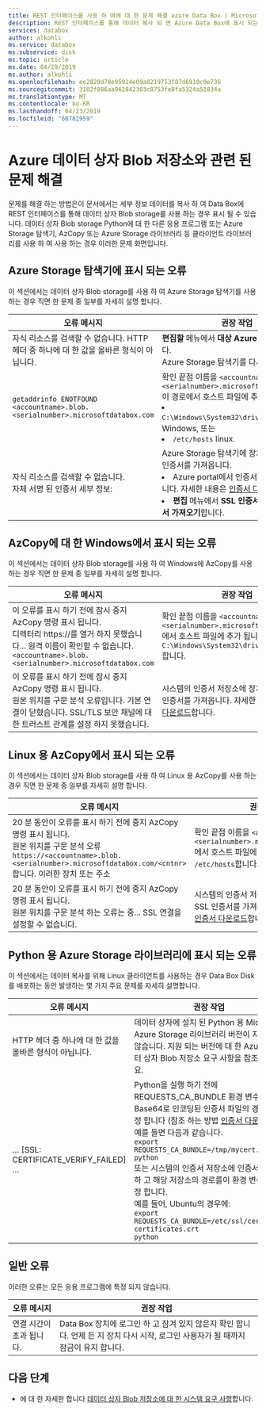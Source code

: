 ```yaml
---
title: REST 인터페이스를 사용 하 여에 대 한 문제 해결 azure Data Box | Microsoft Docs
description: REST 인터페이스를 통해 데이터 복사 되 면 Azure Data Box에 표시 되는 문제를 해결 하는 방법을 설명 합니다.
services: databox
author: alkohli
ms.service: databox
ms.subservice: disk
ms.topic: article
ms.date: 04/19/2019
ms.author: alkohli
ms.openlocfilehash: ee2820d78e95924e09a0219753f87d6910c0e736
ms.sourcegitcommit: 3102f886aa962842303c8753fe8fa5324a52834a
ms.translationtype: MT
ms.contentlocale: ko-KR
ms.lasthandoff: 04/23/2019
ms.locfileid: "60782959"
---
```

# <a name="troubleshoot-issues-related-to-azure-data-box-blob-storage"></a>Azure 데이터 상자 Blob 저장소와 관련 된 문제 해결

문제를 해결 하는 방법은이 문서에서는 세부 정보 데이터를 복사 하 여 Data Box에 REST 인터페이스를 통해 데이터 상자 Blob storage를 사용 하는 경우 표시 될 수 있습니다. 데이터 상자 Blob storage Python에 대 한 다른 응용 프로그램 또는 Azure Storage 탐색기, AzCopy 또는 Azure Storage 라이브러리 등 클라이언트 라이브러리를 사용 하 여 사용 하는 경우 이러한 문제 화면입니다.

## <a name="errors-seen-in-azure-storage-explorer"></a>Azure Storage 탐색기에 표시 되는 오류

이 섹션에서는 데이터 상자 Blob storage를 사용 하 여 Azure Storage 탐색기를 사용 하는 경우 직면 한 문제 중 일부를 자세히 설명 합니다.

|오류 메시지  |권장 작업 |
|---------|---------|
|자식 리소스를 검색할 수 없습니다. HTTP 헤더 중 하나에 대 한 값을 올바른 형식이 아닙니다.|**편집할** 메뉴에서 **대상 Azure Stack Api**합니다. <br>Azure Storage 탐색기를 다시 시작 합니다.|
|`getaddrinfo ENOTFOUND <accountname>.blob.<serialnumber>.microsoftdatabox.com` |확인 끝점 이름을 `<accountname>.blob.<serialnumber>.microsoftdatabox.com` 이 경로에서 호스트 파일에 추가 됩니다. <li>`C:\Windows\System32\drivers\etc\hosts` Windows, 또는 </li><li> `/etc/hosts` linux.</li>|
|자식 리소스를 검색할 수 없습니다. <br>자체 서명 된 인증서 세부 정보: |Azure Storage 탐색기에 장치에 대 한 SSL 인증서를 가져옵니다. <li>Azure portal에서 인증서를 다운로드 합니다. 자세한 내용은 [인증서 다운로드](data-box-deploy-copy-data-via-rest.md#download-certificate)합니다.</li><li>**편집** 메뉴에서 **SSL 인증서** 선택한 후 **인증서 가져오기**합니다.</li>|

## <a name="errors-seen-in-azcopy-for-windows"></a>AzCopy에 대 한 Windows에서 표시 되는 오류

이 섹션에서는 데이터 상자 Blob storage를 사용 하 여 Windows에 AzCopy를 사용 하는 경우 직면 한 문제 중 일부를 자세히 설명 합니다.

|오류 메시지  |권장 작업 |
|---------|---------|
|이 오류를 표시 하기 전에 잠시 중지 AzCopy 명령 표시 됩니다. <br>디렉터리 https://를 열거 하지 못했습니다... 원격 이름이 확인할 수 없습니다. `<accountname>.blob.<serialnumber>.microsoftdatabox.com`|확인 끝점 이름을 `<accountname>.blob.<serialnumber>.microsoftdatabox.com` 에서 호스트 파일에 추가 됩니다: `C:\Windows\System32\drivers\etc\hosts`합니다.|
|이 오류를 표시 하기 전에 잠시 중지 AzCopy 명령 표시 됩니다. <br>원본 위치를 구문 분석 오류입니다. 기본 연결이 닫혔습니다. SSL/TLS 보안 채널에 대 한 트러스트 관계를 설정 하지 못했습니다.|시스템의 인증서 저장소에 장치에 대 한 SSL 인증서를 가져옵니다. 자세한 내용은 [인증서 다운로드](data-box-deploy-copy-data-via-rest.md#download-certificate)합니다.|


## <a name="errors-seen-in-azcopy-for-linux"></a>Linux 용 AzCopy에서 표시 되는 오류

이 섹션에서는 데이터 상자 Blob storage를 사용 하 여 Linux 용 AzCopy를 사용 하는 경우 직면 한 문제 중 일부를 자세히 설명 합니다.

|오류 메시지  |권장 작업 |
|---------|---------|
|20 분 동안이 오류를 표시 하기 전에 중지 AzCopy 명령 표시 됩니다. <br>원본 위치를 구문 분석 오류 `https://<accountname>.blob.<serialnumber>.microsoftdatabox.com/<cntnr>`합니다. 이러한 장치 또는 주소|확인 끝점 이름을 `<accountname>.blob.<serialnumber>.microsoftdatabox.com` 에서 호스트 파일에 추가 됩니다: `/etc/hosts`합니다.|
|20 분 동안이 오류를 표시 하기 전에 중지 AzCopy 명령 표시 됩니다. <br>원본 위치를 구문 분석 하는 오류는 중... SSL 연결을 설정할 수 없습니다.|시스템의 인증서 저장소에 장치에 대 한 SSL 인증서를 가져옵니다. 자세한 내용은 [인증서 다운로드](data-box-deploy-copy-data-via-rest.md#download-certificate)합니다.|

## <a name="errors-seen-in-azure-storage-library-for-python"></a>Python 용 Azure Storage 라이브러리에 표시 되는 오류

이 섹션에서는 데이터 복사를 위해 Linux 클라이언트를 사용하는 경우 Data Box Disk를 배포하는 동안 발생하는 몇 가지 주요 문제를 자세히 설명합니다.

|오류 메시지  |권장 작업 |
|---------|---------|
|HTTP 헤더 중 하나에 대 한 값을 올바른 형식이 아닙니다. |데이터 상자에 설치 된 Python 용 Microsoft Azure Storage 라이브러리 버전이 지원 되지 않습니다. 지원 되는 버전에 대 한 Azure 데이터 상자 Blob 저장소 요구 사항을 참조 하세요.|
|… [SSL: CERTIFICATE_VERIFY_FAILED] …|Python을 실행 하기 전에 REQUESTS_CA_BUNDLE 환경 변수 SSL Base64로 인코딩된 인증서 파일의 경로를 설정 합니다 (참조 하는 방법 [인증서 다운로드]()). <br>예를 들면 다음과 같습니다.<br>`export REQUESTS_CA_BUNDLE=/tmp/mycert.cer` <br>`python` <br>또는 시스템의 인증서 저장소에 인증서를 추가 하 고 해당 저장소의 경로를이 환경 변수를 설정 합니다. <br> 예를 들어, Ubuntu의 경우에: <br>`export REQUESTS_CA_BUNDLE=/etc/ssl/certs/ca-certificates.crt` <br>`python`|


## <a name="common-errors"></a>일반 오류

이러한 오류는 모든 응용 프로그램에 특정 되지 않습니다.

|오류 메시지  |권장 작업 |
|---------|---------|
|연결 시간이 초과 됩니다. |Data Box 장치에 로그인 하 고 잠겨 있지 않은지 확인 합니다. 언제 든 지 장치 다시 시작, 로그인 사용자가 될 때까지 잠금이 유지 합니다.|

## <a name="next-steps"></a>다음 단계

- 에 대 한 자세한 합니다 [데이터 상자 Blob 저장소에 대 한 시스템 요구 사항](data-box-system-requirements-rest.md)합니다.
